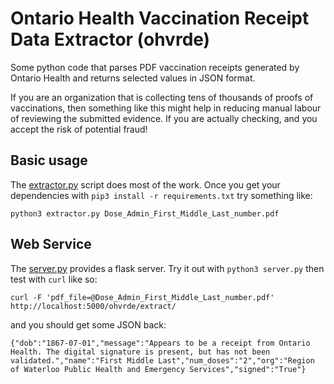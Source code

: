 # Ontario Health Vaccination Receipt Data Extractor (ohvrde)
Some python code that parses PDF vaccination receipts generated by Ontario Health and returns selected values in JSON format.

If you are an organization that is collecting tens of thousands of proofs of vaccinations, then something like this might help in reducing manual labour of reviewing the submitted evidence. If you are actually checking, and you accept the risk of potential fraud!

## Basic usage

The [extractor.py](extractor.py) script does most of the work. Once you get your dependencies with `pip3 install -r requirements.txt` try something like:
```
python3 extractor.py Dose_Admin_First_Middle_Last_number.pdf
```

## Web Service

The [server.py](server.py) provides a flask server.  Try it out with `python3 server.py` then test with `curl` like so:
```
curl -F 'pdf_file=@Dose_Admin_First_Middle_Last_number.pdf' http://localhost:5000/ohvrde/extract/
```
and you should get some JSON back:
```
{"dob":"1867-07-01","message":"Appears to be a receipt from Ontario Health. The digital signature is present, but has not been validated.","name":"First Middle Last","num_doses":"2","org":"Region of Waterloo Public Health and Emergency Services","signed":"True"}
```
